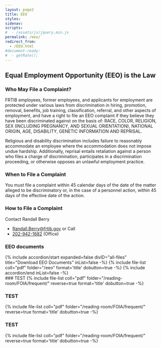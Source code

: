```yaml
---
layout: page2
title: EEO
styles:
sidenav:
scripts:
#  - /assets/js/jquery.min.js
permalink: /eeo/
redirect_from:
  - /EEO.html
#document-ready:
#  - getRate();
---
```


## Equal Employment Opportunity (EEO) is the Law

### Who May File a Complaint?

FRTIB employees, former employees, and applicants for employment are protected under various laws from discrimination in hiring, promotion, removal, benefits, job training, classification, referral, and other aspects of employment, and have a right to file an EEO complaint if they believe they have been discriminated against on the basis of: RACE, COLOR, RELIGION, SEX (INCLUDING PREGNANCY, AND SEXUAL ORIENTATION), NATIONAL ORIGIN, AGE, DISABILITY, GENETIC INFORMATION AND REPRISAL.

Religious and disability discrimination includes failure to reasonably accommodate an employee where the accommodation does not impose undue hardship. Additionally, reprisal entails retaliation against a person who files a charge of discrimination, participates in a discrimination proceeding, or otherwise opposes an unlawful employment practice.

### When to File a Complaint

You must file a complaint within 45 calendar days of the date of the matter alleged to be discriminatory or, in the case of a personnel action, within 45 days of the effective date of the action.

### How to File a Complaint

Contact Randall Berry <br>
* <Randall.Berry@frtib.gov> or Call
* <a href="tel:202-942-1682">202-942-1682</a> (Office)



<h3 class="usa-sr-only">EEO documents</h3>
<div class="usa-accordion">
{% include accordion/start expanded=false divID="all-files" title="Download EEO Documents" inList=false -%}
{% include file-list coll="pdf" folder="/eeo" format='title' dobutton=true -%}
{% include accordion/end  inList=false -%}

</div>
### TEST 
{% include file-list coll="pdf" folder="/reading-room/FOIA/frequent/" reverse=true format='title' dobutton=true -%}

### TEST
{% include file-list coll="pdf" folder="/reading-room/FOIA/frequent/" reverse=true format='title' dobutton=true -%}

### TEST
{% include file-list coll="pdf" folder="/reading-room/FOIA/frequent/" reverse=true format='title' dobutton=true -%}
<!-- CONTENT END -->
